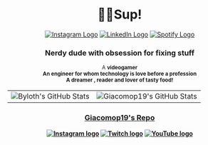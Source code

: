 <h1 align="center">
  👨‍💻Sup!
</h1>

<div align="center">
  <a href="https://www.instagram.com/giacomo_puma/" title="Instagram"><img src="https://img.shields.io/static/v1?color=E4405F&label=&logo=instagram&logoColor=white&message=Instagram&style=flat" alt="Instagram Logo" /></a>
  <a href="https://www.linkedin.com/in/giacomo-pumapillo/" title="LinkedIn"><img src="https://img.shields.io/static/v1?color=0A66C2&label=&logo=linkedin&logoColor=white&message=LinkedIn&style=flat" alt="LinkedIn Logo" /></a>
  <a href="https://open.spotify.com/user/11158307999?si=d9a23f9162bd4a73" title="Spotify"><img src="https://img.shields.io/static/v1?color=1DB954&label=&logo=spotify&logoColor=white&message=Spotify&style=flat" alt="Spotify Logo" /></a>
</div>

<div>
	
</div>
<h3 align="center">Nerdy dude with obsession for fixing stuff</h3>

<div align="center">
  <p>
     <sup>
       A <strong>videogamer<br />
       An <strong>engineer</strong> for whom technology is love before a profession<br />
       A <strong>dreamer </strong>, <strong>reader</strong> and <strong>lover of tasty food!</strong>
     </sup>
  </p>
</div>

<div align="center">
  <table>
    <tr>
      <td>
        <img src="https://github-readme-stats.vercel.app/api?username=Giacomop19&count_private=true&show_icons=true&bg_color=00000000&hide_border=true&text_color=86888b" alt="Byloth's GitHub 		Stats" title="Giacomop19's GitHub Stats" />
      </td>
      <td>
        <img src="https://github-readme-stats.vercel.app/api/top-langs/?username=Giacomop19&hide=html&langs_count=10&layout=compact&bg_color=00000000&hide_border=true&text_color=86888b" 			alt="Giacomop19's GitHub Stats" title="Giacomop19's GitHub Stats" />
      </td>
    </tr>
  </table>
</div>
<h3 align="center">
  <a href="https://github.com/Giacomop19" title="Giacomop19">
     Giacomop19's Repo
  </a>
</h3>

<div align="center">
  <a href="https://www.instagram.com/giacomo_puma/" title="Instagram"><img src="https://img.shields.io/static/v1?color=E4405F&label=&logo=instagram&logoColor=white&message=Instagram&style=flat" alt="Instagram logo" /></a>		
  <a href="https://www.twitch.tv/elpumpil" title="Twitch"><img src="https://img.shields.io/static/v1?color=9146FF&label=&logo=twitch&logoColor=white&message=Twitch&style=flat" alt="Twitch 	logo" /></a>
  <a href="https://www.youtube.com/@giacomopuma4830" title="YouTube"><img src="https://img.shields.io/static/v1?color=FF0000&label=&logo=youtube&logoColor=white&message=YouTube&style=flat" 	alt="YouTube logo" /></a>
</div>


